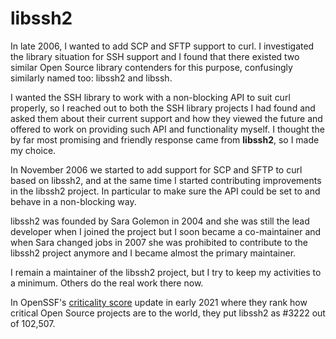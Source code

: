 # libssh2

In late 2006, I wanted to add SCP and SFTP support to curl. I investigated the
library situation for SSH support and I found that there existed two similar
Open Source library contenders for this purpose, confusingly similarly named
too: libssh2 and libssh.

I wanted the SSH library to work with a non-blocking API to suit curl properly,
so I reached out to both the SSH library projects I had found and asked them
about their current support and how they viewed the future and offered to work
on providing such API and functionality myself. I thought the by far most
promising and friendly response came from **libssh2**, so I made my choice.

In November 2006 we started to add support for SCP and SFTP to curl based on
libssh2, and at the same time I started contributing improvements in the
libssh2 project. In particular to make sure the API could be set to and behave
in a non-blocking way.

libssh2 was founded by Sara Golemon in 2004 and she was still the lead
developer when I joined the project but I soon became a co-maintainer and when
Sara changed jobs in 2007 she was prohibited to contribute to the libssh2
project anymore and I became almost the primary maintainer.

I remain a maintainer of the libssh2 project, but I try to keep my activities
to a minimum. Others do the real work there now.

In OpenSSF's [criticality score](https://github.com/ossf/criticality_score)
update in early 2021 where they rank how critical Open Source projects are to
the world, they put libssh2 as #3222 out of 102,507.

